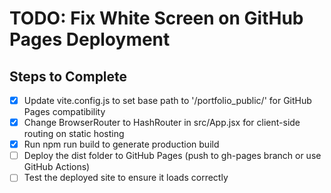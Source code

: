 # TODO: Fix White Screen on GitHub Pages Deployment

## Steps to Complete
- [x] Update vite.config.js to set base path to '/portfolio_public/' for GitHub Pages compatibility
- [x] Change BrowserRouter to HashRouter in src/App.jsx for client-side routing on static hosting
- [x] Run npm run build to generate production build
- [ ] Deploy the dist folder to GitHub Pages (push to gh-pages branch or use GitHub Actions)
- [ ] Test the deployed site to ensure it loads correctly
